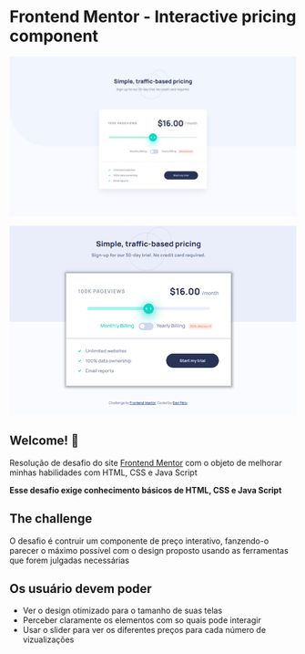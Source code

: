 # Frontend Mentor - Interactive pricing component

![Objetivo do desafio para Desktop](./design/desktop-design.jpg)

![Preview do desafio resolvido no navegador Firefox](./design/my-design.png)

## Welcome! 👋

Resolução de desafio do site [Frontend Mentor](https://www.frontendmentor.io) com o objeto de melhorar
minhas habilidades com HTML, CSS e Java Script

**Esse desafio exige conhecimento básicos de HTML, CSS e Java Script**

## The challenge

O desafio é contruir um componente de preço interativo, fanzendo-o parecer o máximo possível com o design
proposto usando as ferramentas que forem julgadas necessárias

## Os usuário devem poder

- Ver o design otimizado para o tamanho de suas telas
- Perceber claramente os elementos com so quais pode interagir
- Usar o slider para ver os diferentes preços para cada número de vizualizações